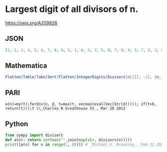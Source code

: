# Largest digit of all divisors of n\.
https://oeis.org/A209928
## JSON
```JSON
[1, 2, 3, 4, 5, 6, 7, 8, 9, 5, 1, 6, 3, 7, 5, 8, 7, 9, 9, 5, 7, 2, 3, 8, 5, 6, 9, 8, 9, 6, 3, 8, 3, 7, 7, 9, 7, 9, 9, 8, 4, 7, 4, 4, 9, 6, 7, 8, 9, 5, 7, 6, 5, 9, 5, 8, 9, 9, 9, 6, 6, 6, 9, 8, 6, 6, 7, 8, 9, 7, 7, 9, 7, 7, 7, 9, 7, 9, 9, 8, 9, 8, 8, 8, 8, 8, 9]
```
## Mathematica
```Mathematica
Flatten[Table[Take[Sort[Flatten[IntegerDigits[Divisors[n]]]], -1], {n, 100}]] (* _Alonso del Arte_, Mar 23 2012 *)
```
## PARI
```PARI
a(n)=my(t);fordiv(n, d, t=max(t, vecmax(eval(Vec(Str(d))))); if(t>8, return(t)));t \\_Charles R Greathouse IV_, Mar 20 2012
```
## Python
```Python
from sympy import divisors
def a(n): return int(max("".join(map(str, divisors(n)))))
print([a(n) for n in range(1, 88)]) # _Michael S. Branicky_, Feb 22 2021
```
